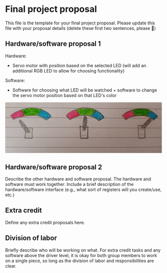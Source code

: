 # Final project proposal
This file is the template for your final project proposal. Please update this file with your proposal details (delete these first two sentences, please :slightly_smiling_face:)

## Hardware/software proposal 1
Hardware:
- Servo motor with position based on the selected LED (will add an additional RGB LED to allow for choosing functionality)

Software:
- Software for choosing what LED will be watched + software to change the servo motor position based on that LED's color

![pic](assets/fp_pic.jpg)

## Hardware/software proposal 2
Describe the other hardware and software proposal. The hardware and software must work together. Include a brief description of the hardware/software interface (e.g., what sort of registers will you create/use, etc.)

## Extra credit
Define any extra credit proposals here.

## Division of labor
Briefly describe who will be working on what. For extra credit tasks and any software above the driver level, it is okay for both group members to work on a single piece, so long as the division of labor and responsibilities are clear.
